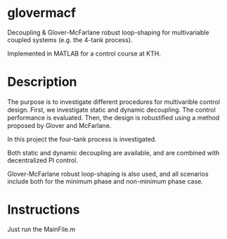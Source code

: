 # glovermacf
Decoupling &amp; Glover-McFarlane robust loop-shaping for multivariable coupled systems (e.g. the 4-tank process).

Implemented in MATLAB for a control course at KTH.

# Description

The purpose is to investigate diﬀerent procedures for multivarible control design. First, we investigate static and
dynamic decoupling. The control performance is evaluated. Then, the design is robustiﬁed using a method proposed by Glover and McFarlane.

In this project the four-tank process is investigated.

Both static and dynamic decoupling are available, and are combined with decentralized PI control.

Glover-McFarlane robust loop-shaping is also used, and all scenarios include both for the minimum phase and non-minimum phase case.

# Instructions

Just run the MainFile.m
